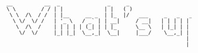 <pre> __          __  _               _     _                           ___  
 \ \        / / | |             | |   ( )                         |__ \ 
  \ \  /\  / /  | |__     __ _  | |_  |/   ___     _   _   _ __      ) |
   \ \/  \/ /   | '_ \   / _` | | __|     / __|   | | | | | '_ \    / / 
    \  /\  /    | | | | | (_| | | |_      \__ \   | |_| | | |_) |  |_|  
     \/  \/     |_| |_|  \__,_|  \__|     |___/    \__,_| | .__/   (_)  
                                                          | |           
                                                          |_|           
</pre>
